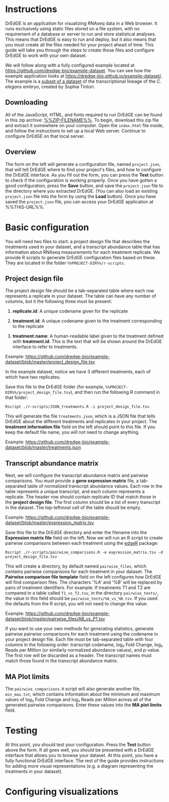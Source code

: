 <!--
Variables which will be replaced:

%%VERSION%%          - The version number of DrEdGE (e.g. 5.1.3)

%%VERSION-PREFIXED%% - The prefixed version number (e.g. dredge-5.1.3) that will
                       be the basis of the DrEdGE directory and zip file.

%%ZIP-FILENAME%%     - The name of the zipfile for the current version of DrEdGE

%%PROJECT-DIR%%      - The directory in which the DrEdGE index.html file will live

%%PROJECT-DATA-DIR%% - The directory in which the project configuration files will live

-->

# Instructions

DrEdGE is an application for visualizing RNAseq data in a Web browser. It runs exclusively using static files stored on a file system, with no requirement of a database or server to run and store statistical analyses. This means that DrEdGE is easy to run and deploy, but it also means that you must create all the files needed for your project ahead of time. This guide will take you through the steps to create those files and configure DrEdGE to work with your own dataset.

We will follow along with a fully configured example located at <https://github.com/dredge-bio/example-dataset>. You can see how the example application looks at <https://dredge-bio.github.io/example-dataset/>. The example is a [subset of a dataset](https://www.ncbi.nlm.nih.gov/pubmed/27554860) of the transcriptional lineage of the <i>C. elegans</I> embryo, created by Sophia Tintori.

## Downloading

All of the JavaScript, HTML, and fonts required to run DrEdGE can be found in this zip archive: [%%ZIP-FILENAME%%](%%ZIP-FILENAME%%). To begin, download this zip file and extract it somewhere on your computer. Open the `index.html` file inside, and follow the instructions to set up a local Web server. Continue to configure DrEdGE on that local server.

## Overview

The form on the left will generate a configuration file, named `project.json`, that will tell DrEdGE where to find your project's files, and how to configure the DrEdGE interface. As you fill out the form, you can press the **Test** button to check if the configuration is working properly. Once you have gotten a good configuration, press the **Save** button, and save the `project.json` file to the directory where you extracted DrEdGE. (You can also load an existing `project.json` file into the form by using the **Load** button). Once you have saved the `project.json` file, you can access your DrEdGE application at %%THIS-URL%%.


# Basic configuration

You will need two files to start: a project design file that describes the treatments used in your dataset, and a transcript abundance table that has information about RNAseq measurements for each treatment replicate. We provide R scripts to generate DrEdGE configuration files based on these. They are located in the folder `%%PROJECT-DIR%%/r-scripts`.

## Project design file

The project design file should be a tab-separated table where each row represents a replicate in your dataset. The table can have any number of columns, but it the following three must be present:

  1. **replicate.id**: A unique codename given for the replicate

  2. **treatment.id**: A unique codename given to the treatment corresponding to the replicate

  3. **treatment.name**: A human-readable label given to the treatment defined with **treatment.id**. This is the text that will be shown around the DrEdGE interface to refer to treatments.

Example: https://github.com/dredge-bio/example-dataset/blob/master/project_design_file.tsv


In the example dataset, notice we have 3 different treatments, each of which have two replicates.

Save this file to the DrEdGE folder (for example, `%%PROJECT-DIR%%/project_design_file.tsv`), and then run the following R command in that folder:

```
Rscript ./r-scripts/JSON_treatments.R -i project_design_file.tsv
```

This will generate the file `treatments.json`, which is a JSON file that tells DrEdGE about the different treatments and replicates in your project. The **treatment information file** field on the left should point to this file. If you keep the default file name, you will not need to change anything.

Example: https://github.com/dredge-bio/example-dataset/blob/master/treatments.json


## Transcript abundance matrix

Next, we will configure the transcript abundance matrix and pairwise comparisons. You must provide a **gene expression matrix** file, a tab-separated table of normalized transcript abundance values. Each row in the table represents a unique transcript, and each column represents a replicate. The header row should contain replicate ID that match those in the **project design file**. The first column should be a list of every transcript in the dataset. The top-leftmost cell of the table should be empty.

Example: https://github.com/dredge-bio/example-dataset/blob/master/expression_matrix.tsv

Save this file to the DrEdGE directory and enter the filename into the **Expression matrix file** field on the left. Now we will run an R script to create pairwise comparisons between each treatment using the [edgeR](https://doi.org/doi:10.18129/B9.bioc.edgeR) package:

```
Rscript ./r-scripts/pairwise_comparisons.R -e expression_matrix.tsv -d project_design_file.tsv
```

This will create a directory, by default named `pairwise_files`, which contains pairwise comparisons for each treatment in your dataset. The **Pairwise comparison file template** field on the left configures how DrEdGE will find comparison files.  The characters \'%A\' and \'%B\' will be replaced by pairs of treatment identifiers. For example: If treatments T1 and T2 are compared in a table called `T1_vs_T2.tsv`, in the directory `pairwise_tests/`, the value in this field should be `pairwise_tests/%A_vs_%B.tsv`. If you used the defaults from the R script, you will not need to change this value.

Example: https://github.com/dredge-bio/example-dataset/blob/master/pairwise_files/AB_vs_P1.tsv

 If you want to use your own methods for generating statistics, generate pairwise pairwise comparisons for each treatment using the codename in your project design file. Each file must be tab-separated table with four columns in the following order: transcript codename, log₂ Fold Change, log₂ Reads per Million (or similarly normalized abundance values), and p-value. The first row will be discarded as a header. The transcript names must match those found in the transcript abundance matrix.

## MA Plot limits

The `pairwise_comparisons.R` script will also generate another file, `min_max.txt`, which contains information about the minimum and maximum values of log₂ Fold Change and log₂ Reads per Million across all of the generated pairwise comparisons. Enter these values into the **MA plot limits** field.

# Testing

At this point, you should test your configuration. Press the **Test** button above the form. If all goes well, you should be presented with a DrEdGE interface that allows you to browse your dataset. At this point, you have a fully functional DrEdGE interface. The rest of the guide provides instructions for adding more visual representations (e.g. a diagram representing the treatments in your dataset).


# Configuring visualizations


<!--
The **gene expression matrix** should be a tab-separated table of normalized transcript abundance values, with each row representing a unique transcript, and each column representing a replicate. The header row should contain replicate ID that match those in the **project design file**. The first column should be a list of every transcript in the dataset. The top-leftmost cell of the table should be empty. This will look like:

```
      r1      r2      r3        r4
t1    32.2    24.3    6742.3    0.04
t2    43.1    44.1    5423.1    9.1
t3    19.1    100.2   661.9     5.4
t4    154.1   0.4     555.1     6.2
```

Where the abundance of t1 in r1 is 32.2, the abundance of t1 in r2 is 24.3, and so on.

Copy this file to the `%%PROJECT-DATA-DIR%%` directory, and record it in the **Gene Expression Matrix URL** field to the left. For this example, we will assume this file is called `%%PROJECT-DATA-DIR%%/expression_matrix.tsv`

## Generating DrEdGE data

Once these files are ready, you will be able to generate the files for **treatment information** and **pairwise comparisons** as well as the appropriate **MA Plot limits** for your project.

First, open a terminal and change directories to `%%PROJECT-DATA-DIR%%`. Then run the R script included in the zip file called `JSON_treatments.R`, using the command:

```
Rscript ../r-scripts/JSON_treatments.R -i experiment_design_file.tsv
```

By default, this will generate the file `%%PROJECT-DATA-DIR%%/treatments.json`, but you may change the location of the output file with the `-o` command line flag. Record the location of the output file in the field for **Treatment information URL**

Run the pairwise comparison generation script in much the same way, using the R script `pairwise_comparisons.R`:

```
Rscript ../r-scripts/pairwise_comparisons.R -e expression_matrix.tsv -d experiment_design_file.tsv
```

This will generate a directory full of pairwise comparisons between different treatments. By default, the folder is `pairwise_files`, but this can be adjusted with the `-o` flag. This value should be recorded in the **Pairwise comparison URL template** field. The script will also create a file showing the minimum and maximum average transcript abundance. By default, this will be called `min_max.txt` but can be adjusted with the `-m` flag. The values reported in this file can be used to complete the **MA plot limits** fields, with "logCPM" relevant to the x-axis, and "logFC" relevant to the x-axis. We recommend setting the y-axis minimum and maximum to numbers with the same absolute value, to keep logFC=0 centered.

Once you have filled out the configuration on the left, press the "Test" button to see if your configuration loads appropriately. If you are satisfied, press the "Save" button, which will download a configuration file. By default, it will be called `project.json`, but you may change the name if you wish. Save this configuration file to the `%%PROJECT-DATA-DIR%%` folder on your hard drive. 

Now edit the `index.html` file in the `%%PROJECT-DIR%%` folder, following the instructions to point your project to the appropriate location of the configuration file, which should be: `%%PROJECT-DATA-DIR%%/project.json`.

Restart DrEdGE by loading the local index page (i.e. <http://localhost:8000/> or <http://127.0.0.1:8000/>) to see your project. If you wish to host your project on the Web, you may now upload the entire DrEdGE folder to your server.
-->
